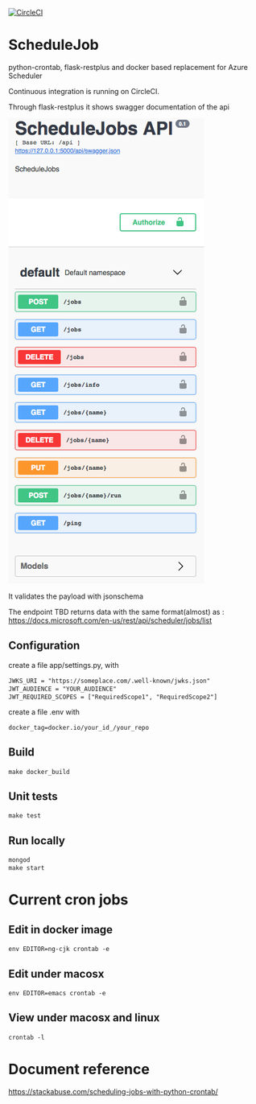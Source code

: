 [![CircleCI](https://circleci.com/gh/CaptorAB/JobsScheduler.svg?style=svg)](https://circleci.com/gh/CaptorAB/JobsScheduler)

# ScheduleJob

python-crontab, flask-restplus and docker based replacement for Azure Scheduler

Continuous integration is running on CircleCI.

Through flask-restplus it shows swagger documentation of the api

![swagger](docs/images/swagger.png "swagger")

It validates the payload with jsonschema

The endpoint TBD returns data with the same format(almost) as :
https://docs.microsoft.com/en-us/rest/api/scheduler/jobs/list

## Configuration

create a file app/settings.py, with

```
JWKS_URI = "https://someplace.com/.well-known/jwks.json"
JWT_AUDIENCE = "YOUR_AUDIENCE"
JWT_REQUIRED_SCOPES = ["RequiredScope1", "RequiredScope2"]
```

create a file .env with

```
docker_tag=docker.io/your_id_/your_repo
```

## Build

```
make docker_build
```

## Unit tests

```
make test
```

## Run locally

```
mongod
make start
```

# Current cron jobs

## Edit in docker image

```
env EDITOR=ng-cjk crontab -e
```

## Edit under macosx

```
env EDITOR=emacs crontab -e
```

## View under macosx and linux

```
crontab -l
```

# Document reference

https://stackabuse.com/scheduling-jobs-with-python-crontab/
